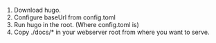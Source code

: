 1. Download hugo.
2. Configure baseUrl from config.toml
3. Run hugo in the root. (Where config.toml is)
4. Copy ./docs/* in your webserver root from where you want to serve.